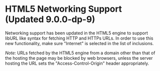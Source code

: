# HTML5 Networking Support (Updated 9.0.0-dp-9)

Networking support has been updated in the HTML5 engine to support libURL like syntax for fetching HTTP and HTTPs URLs. In order to use this new functionality, make sure "Internet" is selected in the list of inclusions.

*Note:* URLs fetched by the HTML5 engine from a domain other than that of the hosting the page may be blocked by web browsers, unless the server hosting the URL sets the "Access-Control-Origin" header appropriately.
